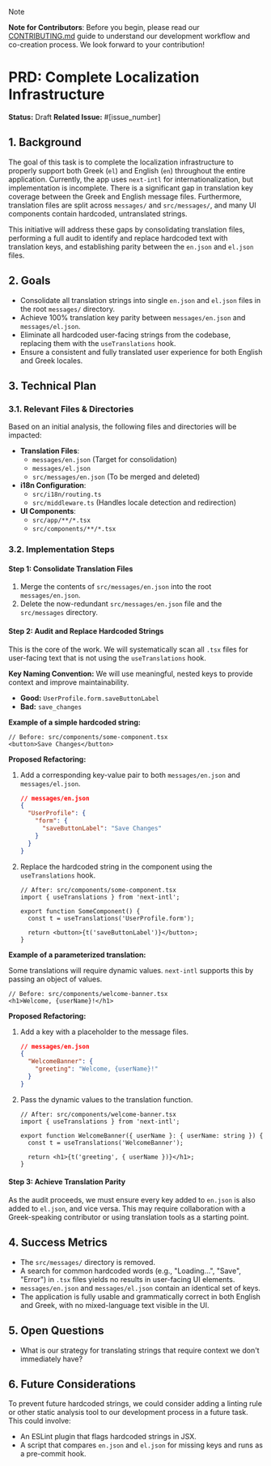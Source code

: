 > [!NOTE]
> **Note for Contributors**: Before you begin, please read our [CONTRIBUTING.md](CONTRIBUTING.md) guide to understand our development workflow and co-creation process. We look forward to your contribution!

# PRD: Complete Localization Infrastructure

**Status:** Draft
**Related Issue:** #[issue_number] <!-- Please link to the relevant GitHub Issue -->

## 1. Background

The goal of this task is to complete the localization infrastructure to properly support both Greek (`el`) and English (`en`) throughout the entire application. Currently, the app uses `next-intl` for internationalization, but implementation is incomplete. There is a significant gap in translation key coverage between the Greek and English message files. Furthermore, translation files are split across `messages/` and `src/messages/`, and many UI components contain hardcoded, untranslated strings.

This initiative will address these gaps by consolidating translation files, performing a full audit to identify and replace hardcoded text with translation keys, and establishing parity between the `en.json` and `el.json` files.

## 2. Goals

- Consolidate all translation strings into single `en.json` and `el.json` files in the root `messages/` directory.
- Achieve 100% translation key parity between `messages/en.json` and `messages/el.json`.
- Eliminate all hardcoded user-facing strings from the codebase, replacing them with the `useTranslations` hook.
- Ensure a consistent and fully translated user experience for both English and Greek locales.

## 3. Technical Plan

### 3.1. Relevant Files & Directories

Based on an initial analysis, the following files and directories will be impacted:

-   **Translation Files**:
    -   `messages/en.json` (Target for consolidation)
    -   `messages/el.json`
    -   `src/messages/en.json` (To be merged and deleted)
-   **i18n Configuration**:
    -   `src/i18n/routing.ts`
    -   `src/middleware.ts` (Handles locale detection and redirection)
-   **UI Components**:
    -   `src/app/**/*.tsx`
    -   `src/components/**/*.tsx`

### 3.2. Implementation Steps

#### Step 1: Consolidate Translation Files

1.  Merge the contents of `src/messages/en.json` into the root `messages/en.json`.
2.  Delete the now-redundant `src/messages/en.json` file and the `src/messages` directory.

#### Step 2: Audit and Replace Hardcoded Strings

This is the core of the work. We will systematically scan all `.tsx` files for user-facing text that is not using the `useTranslations` hook.

**Key Naming Convention:**
We will use meaningful, nested keys to provide context and improve maintainability.

- **Good:** `UserProfile.form.saveButtonLabel`
- **Bad:** `save_changes`

**Example of a simple hardcoded string:**

```tsx
// Before: src/components/some-component.tsx
<button>Save Changes</button>
```

**Proposed Refactoring:**

1.  Add a corresponding key-value pair to both `messages/en.json` and `messages/el.json`.

    ```json
    // messages/en.json
    {
      "UserProfile": {
        "form": {
          "saveButtonLabel": "Save Changes"
        }
      }
    }
    ```

2.  Replace the hardcoded string in the component using the `useTranslations` hook.

    ```tsx
    // After: src/components/some-component.tsx
    import { useTranslations } from 'next-intl';

    export function SomeComponent() {
      const t = useTranslations('UserProfile.form');

      return <button>{t('saveButtonLabel')}</button>;
    }
    ```

**Example of a parameterized translation:**

Some translations will require dynamic values. `next-intl` supports this by passing an object of values.

```tsx
// Before: src/components/welcome-banner.tsx
<h1>Welcome, {userName}!</h1>
```

**Proposed Refactoring:**

1.  Add a key with a placeholder to the message files.

    ```json
    // messages/en.json
    {
      "WelcomeBanner": {
        "greeting": "Welcome, {userName}!"
      }
    }
    ```

2.  Pass the dynamic values to the translation function.

    ```tsx
    // After: src/components/welcome-banner.tsx
    import { useTranslations } from 'next-intl';

    export function WelcomeBanner({ userName }: { userName: string }) {
      const t = useTranslations('WelcomeBanner');

      return <h1>{t('greeting', { userName })}</h1>;
    }
    ```

#### Step 3: Achieve Translation Parity

As the audit proceeds, we must ensure every key added to `en.json` is also added to `el.json`, and vice versa. This may require collaboration with a Greek-speaking contributor or using translation tools as a starting point.

## 4. Success Metrics

-   The `src/messages/` directory is removed.
-   A search for common hardcoded words (e.g., "Loading...", "Save", "Error") in `.tsx` files yields no results in user-facing UI elements.
-   `messages/en.json` and `messages/el.json` contain an identical set of keys.
-   The application is fully usable and grammatically correct in both English and Greek, with no mixed-language text visible in the UI.

## 5. Open Questions

-   What is our strategy for translating strings that require context we don't immediately have?

## 6. Future Considerations

To prevent future hardcoded strings, we could consider adding a linting rule or other static analysis tool to our development process in a future task. This could involve:
- An ESLint plugin that flags hardcoded strings in JSX.
- A script that compares `en.json` and `el.json` for missing keys and runs as a pre-commit hook. 